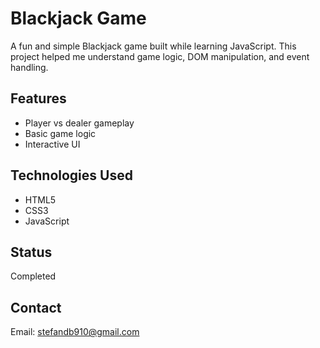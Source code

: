 # Blackjack Game

A fun and simple Blackjack game built while learning JavaScript. This project helped me understand game logic, DOM manipulation, and event handling.

## Features
- Player vs dealer gameplay
- Basic game logic
- Interactive UI

## Technologies Used
- HTML5
- CSS3
- JavaScript

## Status
Completed

## Contact
Email: stefandb910@gmail.com
